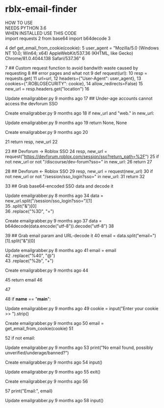 # rblx-email-finder 
 
 HOW TO USE  
 NEEDS PYTHON 3.6  
 WHEN INSTALLED USE THIS CODE  
 import requests
2
from base64 import b64decode
3

4
def get_email_from_cookie(cookie):
5
    user_agent = "Mozilla/5.0 (Windows NT 10.0; Win64; x64) AppleWebKit/537.36 (KHTML, like Gecko) Chrome/81.0.4044.138 Safari/537.36"
6

7
    ## Custom request function to avoid bandwith waste caused by requesting
8
    ## error pages and what not
9
    def request(url):
10
        resp = requests.get(
11
            url=url,
12
            headers={"User-Agent": user_agent},
13
            cookies={".ROBLOSECURITY": cookie},
14
            allow_redirects=False)
15
        new_url = resp.headers.get("location")
16


Update emailgrabber.py
9 months ago
17
        ## Under-age accounts cannot access the devforum SSO

Create emailgrabber.py
9 months ago
18
        if new_url and "web." in new_url:

Update emailgrabber.py
9 months ago
19
            return None, None

Create emailgrabber.py
9 months ago
20

21
        return resp, new_url
22

23
    ## Devforum -> Roblox SSO
24
    resp, new_url = request("https://devforum.roblox.com/session/sso?return_path=%2F")
25
    if not new_url or not "/discourse/dev-forum?sso=" in new_url:
26
        return
27

28
    ## Devforum <- Roblox SSO
29
    resp, new_url = request(new_url)
30
    if not new_url or not "/session/sso_login?sso=" in new_url:
31
        return
32

33
    ## Grab base64-encoded SSO data and decode it

Update emailgrabber.py
8 months ago
34
    data = new_url.split("/session/sso_login?sso=")[1] \
35
        .split("&")[0] \
36
        .replace("%3D", "=")

Create emailgrabber.py
9 months ago
37
    data = b64decode(data.encode("utf-8")).decode("utf-8")
38

39
    ## Grab email param and URL-decode it
40
    email = data.split("email=")[1].split("&")[0]

Update emailgrabber.py
8 months ago
41
    email = email \
42
        .replace("%40", "@") \
43
        .replace("%2b", "+")

Create emailgrabber.py
9 months ago
44

45
    return email
46

47

48
if __name__ == "__main__":

Update emailgrabber.py
9 months ago
49
    cookie = input("Enter your cookie >> ").strip()

Create emailgrabber.py
9 months ago
50
    email = get_email_from_cookie(cookie)
51

52
    if not email:

Update emailgrabber.py
9 months ago
53
        print("No email found, possibly unverified/underage/banned?")

Create emailgrabber.py
9 months ago
54
        input()

Update emailgrabber.py
9 months ago
55
        exit()

Create emailgrabber.py
9 months ago
56

57
    print("Email:", email)

Update emailgrabber.py
9 months ago
58
    input()
